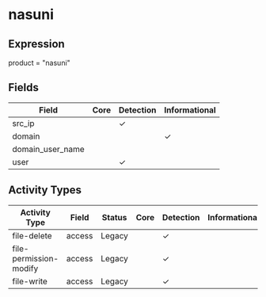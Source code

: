 nasuni
======

Expression
----------

product = "nasuni"

Fields
------

| Field            | Core | Detection | Informational |
| ---------------- | ---- | --------- | ------------- |
| src_ip           |      | &#10003;  |               |
| domain           |      |           | &#10003;      |
| domain_user_name |      |           |               |
| user             |      | &#10003;  |               |

Activity Types
--------------

| Activity Type          | Field  | Status | Core | Detection | Informational |
| ---------------------- | ------ | ------ | ---- | --------- | ------------- |
| file-delete            | access | Legacy |      | &#10003;  |               |
| file-permission-modify | access | Legacy |      | &#10003;  |               |
| file-write             | access | Legacy |      | &#10003;  |               |

